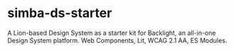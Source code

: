 # simba-ds-starter
A Lion-based Design System as a starter kit for Backlight, an all-in-one Design System platform. Web Components, Lit, WCAG 2.1 AA, ES Modules.
